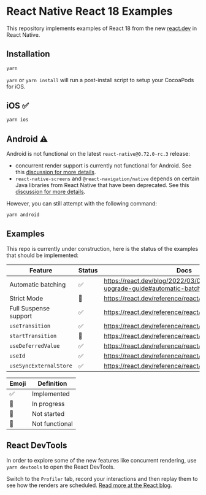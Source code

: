 # React Native React 18 Examples

This repository implements examples of React 18 from the new [react.dev](https://react.dev/) in React Native.

## Installation

```bash
yarn
```

`yarn` or `yarn install` will run a post-install script to setup your CocoaPods for iOS.

## iOS ✅

```bash
yarn ios
```

## Android ⚠️

Android is not functional on the latest `react-native@0.72.0-rc.3` release:

- concurrent render support is currently not functional for Android. See this [discussion for more details](https://github.com/reactwg/react-native-new-architecture/discussions/94#discussioncomment-5880785).
- `react-native-screens` and `@react-navigation/native` depends on certain Java libraries from React Native that have been deprecated. See this [discussion for more details](https://github.com/reactwg/react-native-releases/discussions/54#discussioncomment-5968545).

However, you can still attempt with the following command:

```bash
yarn android
```

## Examples

This repo is currently under construction, here is the status of the examples that should be implemented:

| Feature                | Status | Docs                                                                        |
| ---------------------- | ------ | --------------------------------------------------------------------------- |
| Automatic batching     | ✅     | https://react.dev/blog/2022/03/08/react-18-upgrade-guide#automatic-batching |
| Strict Mode            | 🚫     | https://react.dev/reference/react/StrictMode                                |
| Full Suspense support  | ✅     | https://react.dev/reference/react/Suspense                                  |
| `useTransition`        | ✅     | https://react.dev/reference/react/useTransition                             |
| `startTransition`      | 🚧     | https://react.dev/reference/react/startTransition                           |
| `useDeferredValue`     | ✅     | https://react.dev/reference/react/useDeferredValue                          |
| `useId`                | ✅     | https://react.dev/reference/react/useId                                     |
| `useSyncExternalStore` | ✅     | https://react.dev/reference/react/useSyncExternalStore                      |

| Emoji | Definition     |
| ----- | -------------- |
| ✅    | Implemented    |
| 👷    | In progress    |
| 🚧    | Not started    |
| 🚫    | Not functional |

## React DevTools

In order to explore some of the new features like concurrent rendering, use `yarn devtools` to open the React DevTools.

Switch to the `Profiler` tab, record your interactions and then replay them to see how the renders are scheduled. [Read more at the React blog](https://legacy.reactjs.org/blog/2018/09/10/introducing-the-react-profiler.html#reading-performance-data).
